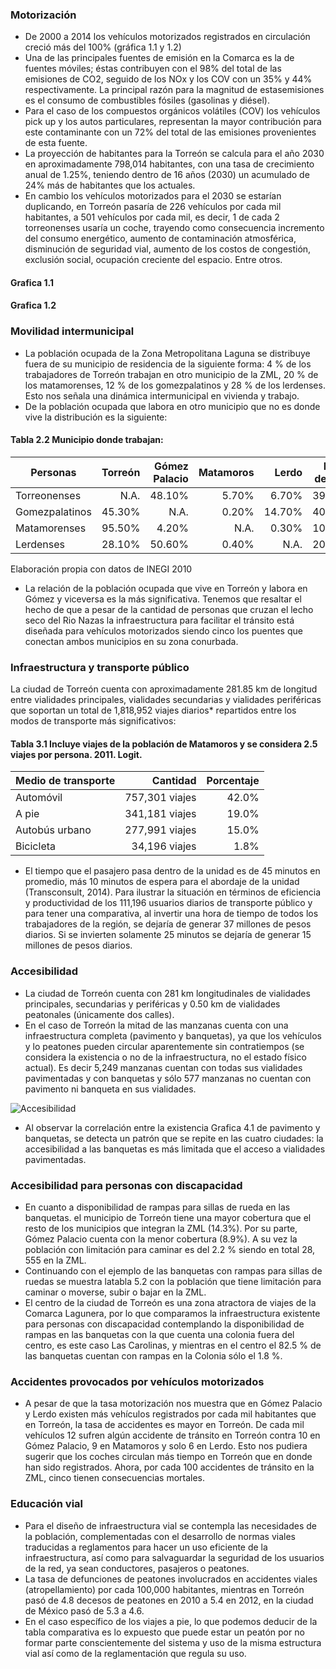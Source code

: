 
### Motorización

* De 2000 a 2014 los vehículos motorizados registrados en circulación creció más del 100% (gráfica 1.1 y 1.2)
* Una de las principales fuentes de emisión en la Comarca es la de fuentes móviles; éstas contribuyen con el 98% del total de las emisiones de CO2, seguido de los NOx y los COV con un 35% y 44% respectivamente. La principal razón para la magnitud de estasemisiones es el consumo de combustibles fósiles (gasolinas y diésel).
* Para el caso de los compuestos orgánicos volátiles (COV) los vehículos pick up y los autos particulares, representan la mayor contribución para este contaminante con un 72% del total de las emisiones provenientes de esta fuente.
* La proyección de habitantes para la Torreón se calcula para el año 2030 en aproximadamente 798,014 habitantes, con una tasa de crecimiento anual de 1.25%, teniendo dentro de 16 años (2030) un acumulado de 24% más de habitantes que los actuales.
* En cambio los vehículos motorizados para el 2030 se estarían duplicando, en Torreón pasaría de 226 vehículos por cada mil habitantes, a 501  vehículos por cada mil, es decir, 1 de cada 2 torreonenses usaría un coche, trayendo como consecuencia incremento del consumo energético, aumento de contaminación atmosférica, disminución de seguridad vial, aumento de los costos de congestión, exclusión social, ocupación creciente del espacio. Entre otros.

#### Grafica 1.1

#### Grafica 1.2

### Movilidad intermunicipal

* La población ocupada de la Zona Metropolitana Laguna se distribuye fuera de su municipio de residencia de la siguiente forma: 4 % de los trabajadores de Torreón trabajan en otro municipio de la ZML, 20 % de los matamorenses, 12 % de los gomezpalatinos y 28 % de los lerdenses. Esto nos señala una dinámica intermunicipal en vivienda y trabajo.
* De la población ocupada que labora en otro municipio que no es donde vive la distribución es la siguiente:

#### Tabla 2.2 Municipio donde trabajan:

Personas       | Torreón | Gómez Palacio | Matamoros |  Lerdo | Fuera de ZML
---------------|--------:|--------------:|----------:|-------:|-------------:
Torreonenses   |    N.A. |        48.10% |     5.70% |  6.70% |       39.50%
Gomezpalatinos |  45.30% |          N.A. |     0.20% | 14.70% |       40.00%
Matamorenses   |  95.50% |         4.20% |      N.A. |  0.30% |       10.90%
Lerdenses      |  28.10% |        50.60% |     0.40% |   N.A. |       20.90%

Elaboración propia con datos de INEGI 2010

* La relación de la población ocupada que vive en Torreón y labora en Gómez y viceversa es la más significativa. Tenemos que resaltar el hecho de que a pesar de la cantidad de personas que cruzan el lecho seco del Rio Nazas la infraestructura para facilitar el tránsito está diseñada para vehículos motorizados siendo cinco los puentes que conectan ambos municipios en su zona conurbada.

### Infraestructura y transporte público

La ciudad de Torreón cuenta con aproximadamente 281.85 km de longitud entre vialidades principales, vialidades secundarias y vialidades periféricas que soportan un total de 1,818,952 viajes diarios* repartidos entre los modos de transporte más significativos:

#### Tabla 3.1 Incluye viajes de la población de Matamoros y se considera 2.5 viajes por persona. 2011. Logit.

Medio de transporte | Cantidad       | Porcentaje
--------------------|---------------:|-----------:
Automóvil           | 757,301 viajes |      42.0%
A pie               | 341,181 viajes |      19.0%
Autobús urbano      | 277,991 viajes |      15.0%
Bicicleta           |  34,196 viajes |       1.8%

* El tiempo que el pasajero pasa dentro de la unidad es de 45 minutos en promedio, más 10 minutos de espera para el abordaje de la unidad (Transconsult, 2014). Para ilustrar la situación en términos de eficiencia y productividad de los 111,196 usuarios diarios de transporte público y para tener una comparativa, al invertir una hora de tiempo de todos los trabajadores de la región, se dejaría de generar 37 millones de pesos diarios. Si se invierten solamente 25 minutos se dejaría de generar 15 millones de pesos diarios.

### Accesibilidad

* La ciudad de Torreón cuenta con 281 km longitudinales de vialidades principales, secundarias y periféricas y 0.50 km de vialidades peatonales (únicamente dos calles).
* En el caso de Torreón la mitad de las manzanas cuenta con una infraestructura completa (pavimento y banquetas), ya que los vehículos y lo peatones pueden circular aparentemente sin contratiempos (se considera la existencia o no de la infraestructura, no el estado físico actual). Es decir 5,249 manzanas cuentan con todas sus vialidades pavimentadas y con banquetas y sólo 577 manzanas no cuentan con pavimento ni banqueta en sus vialidades.

<img class="img-responsive" src="ct-movilidad-transporte/accesibilidad.png" alt="Accesibilidad">

* Al observar la correlación entre la existencia Grafica 4.1  de pavimento y banquetas, se detecta un patrón que se repite en las cuatro ciudades: la accesibilidad a las banquetas es más limitada que el acceso a vialidades pavimentadas.

### Accesibilidad para personas con discapacidad

* En cuanto a disponibilidad de rampas para sillas de rueda en las banquetas. el municipio de Torreón tiene una mayor cobertura que el resto de los municipios que integran la ZML (14.3%). Por su parte, Gómez Palacio cuenta con la menor cobertura (8.9%). A su vez la población con limitación para caminar es del 2.2 % siendo en total 28, 555 en la ZML.
* Continuando con el ejemplo de las banquetas con rampas para sillas de ruedas se muestra latabla 5.2  con la población que tiene limitación para caminar o moverse, subir o bajar en la ZML.
* El centro de la ciudad de Torreón es una zona atractora de viajes de la Comarca Lagunera, por lo que comparamos la infraestructura existente para personas con discapacidad contemplando la disponibilidad de rampas en las banquetas con la que cuenta una colonia fuera del centro, es este caso Las Carolinas, y mientras en el centro el 82.5 % de las banquetas cuentan con rampas en la Colonia sólo el 1.8 %.

### Accidentes provocados por vehículos motorizados

* A pesar de que la tasa motorización nos muestra que en Gómez Palacio y Lerdo existen más vehículos registrados por cada mil habitantes que en Torreón, la tasa de accidentes es mayor en Torreón. De cada mil vehículos 12 sufren algún accidente de tránsito en Torreón contra 10 en Gómez Palacio, 9 en Matamoros y solo 6 en Lerdo. Esto nos pudiera sugerir que los coches circulan más tiempo en Torreón que en donde han sido registrados. Ahora, por cada 100 accidentes de tránsito en la ZML, cinco tienen consecuencias mortales.

### Educación vial

* Para el diseño de infraestructura vial se contempla las necesidades de la población, complementadas con el desarrollo de normas viales traducidas a reglamentos para hacer un uso eficiente de la infraestructura, así como para salvaguardar la seguridad de los usuarios de la red, ya sean conductores, pasajeros o peatones.
* La tasa de defunciones de peatones involucrados en accidentes viales (atropellamiento) por cada 100,000 habitantes, mientras en Torreón pasó de 4.8 decesos de peatones en 2010 a 5.4 en 2012, en la ciudad de México pasó de 5.3 a 4.6.
* En el caso específico de los viajes a pie, lo que podemos deducir de la tabla comparativa es lo expuesto que puede estar un peatón por no formar parte conscientemente del sistema y uso de la misma estructura vial así como de la reglamentación que regula su uso.
